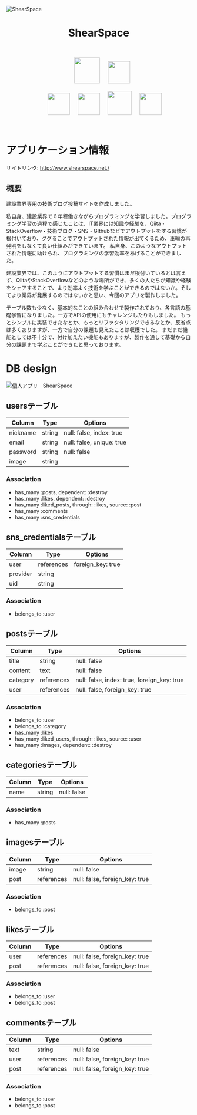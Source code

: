 ![ShearSpace](https://i.gyazo.com/f17c3b991854b0faf633f733ba9cdca9.png)


<h1 align="center">ShearSpace</h1>
<br>
<p align="center">
<a>　</a>
<img src="https://user-images.githubusercontent.com/39142850/71774533-1ddf1780-2fb4-11ea-8560-753bed352838.png" width="70px;" />
<a>　</a>
<img src="https://user-images.githubusercontent.com/39142850/71774548-731b2900-2fb4-11ea-99ba-565546c5acb4.png" height="60px;" /><br><br>
<a>　</a><a>　</a>
<a><img src="https://user-images.githubusercontent.com/39142850/71774618-b32edb80-2fb5-11ea-9050-d5929a49e9a5.png" height="60px;" />
<a>　</a>
<a><img src="https://user-images.githubusercontent.com/39142850/71774644-115bbe80-2fb6-11ea-822c-568eabde5228.png" height="60px" />
<a>　</a>
<img src="https://user-images.githubusercontent.com/39142850/71774768-d064a980-2fb7-11ea-88ad-4562c59470ae.png" height="65px;" />
<a>　</a>
<a><img src="https://user-images.githubusercontent.com/39142850/71774786-37825e00-2fb8-11ea-8b90-bd652a58f1ad.png" height="60px;" />
</p><br>

# アプリケーション情報
サイトリンク:
<a href="https://www.shearspace.net./" target="'_blank'">http://www.shearspace.net./</a>

## 概要
建設業界専用の技術ブログ投稿サイトを作成しました。

私自身、建設業界で６年程働きながらプログラミングを学習しました。プログラミング学習の過程で感じたことは、IT業界には知識や経験を、Qiita・StackOverflow・技術ブログ・SNS・GIthubなどでアウトプットをする習慣が根付いており、ググることでアウトプットされた情報が出てくるため、車輪の再発明をしなくて良い仕組みができています。
私自身、このようなアウトプットされた情報に助けられ、プログラミングの学習効率をあげることができました。

建設業界では、このようにアウトプットする習慣はまだ根付いているとは言えず、QiitaやStackOverflowなどのような場所ができ、多くの人たちが知識や経験をシェアすることで、より効率よく技術を学ぶことができるのではないか。そしてより業界が発展するのではないかと思い、今回のアプリを製作しました。

テーブル数も少なく、基本的なことの組み合わせで製作されており、各言語の基礎学習になりました。一方でAPIの使用にもチャレンジしたりもしました。
もっとシンプルに実装できたなとか、もっとリファクタリングできるなとか、反省点は多くありますが、一方で自分の課題も見えたことは収穫でした。
まだまだ機能としては不十分で、付け加えたい機能もありますが、製作を通して基礎から自分の課題まで学ぶことができたと思っております。

# DB design
![個人アプリ　ShearSpace](https://user-images.githubusercontent.com/57956439/78368926-5fa54b80-75ff-11ea-97eb-b9c42e72f776.png)

## usersテーブル
|Column|Type|Options|
|------|----|-------|
|nickname|string|null: false, index: true|
|email|string|null: false, unique: true|
|password|string|null: false|
|image|string||

### Association
  - has_many :posts, dependent: :destroy
  - has_many :likes, dependent: :destroy
  - has_many :liked_posts, through: :likes, source: :post
  - has_many :comments
  - has_many :sns_credentials
​
## sns_credentialsテーブル
|Column|Type|Options|
|------|----|-------|
|user|references|foreign_key: true|
|provider|string||
|uid|string||
### Association
- belongs_to :user
​
## postsテーブル
|Column|Type|Options|
|------|----|-------|
|title|string|null: false|
|content|text|null: false|
|category|references|null: false, index: true, foreign_key: true|
|user|references|null: false, foreign_key: true|
### Association
- belongs_to :user
- belongs_to  :category
- has_many :likes
- has_many :liked_users, through: :likes, source: :user
- has_many :images, dependent: :destroy

## categoriesテーブル
|Column|Type|Options|
|------|----|-------|
|name|string|null: false|
### Association
- has_many :posts
​
## imagesテーブル
|Column|Type|Options|
|------|----|-------|
|image|string|null: false|
|post|references|null: false, foreign_key: true|
### Association
- belongs_to :post

## likesテーブル
|Column|Type|Options|
|------|----|-------|
|user|references|null: false, foreign_key: true|
|post|references|null: false, foreign_key: true|
### Association
- belongs_to :user
- belongs_to :post

## commentsテーブル
|Column|Type|Options|
|------|----|-------|
|text|string|null: false|
|user|references|null: false, foreign_key: true|
|post|references|null: false, foreign_key: true|
### Association
- belongs_to :user
- belongs_to :post
​
